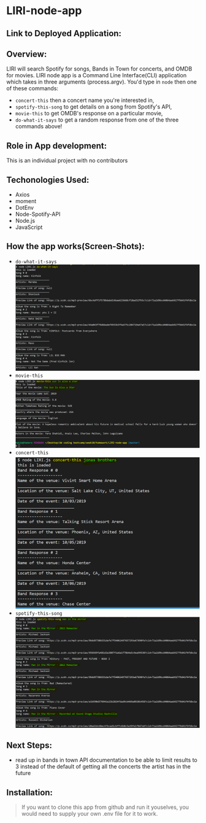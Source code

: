 # LIRI-node-app
## Link to Deployed Application: 
## Overview: 
LIRI will search Spotify for songs, Bands in Town for concerts, and OMDB for movies. LIRI node app is a Command Line Interface(CLI) application which takes in three arguments (process.argv). You'd type in `node` then one of these commands:
- `concert-this` then a concert name you're interested in, 
- `spotify-this-song` to get details on a song from Spotify's API,
- `movie-this` to get OMDB's response on a particular movie, 
- `do-what-it-says` to get a random response from one of the three commands above! 

## Role in App development:
This is an individual project with no contributors
## Techonologies Used:
- Axios
- moment
- DotEnv
- Node-Spotify-API
- Node.js
- JavaScript
## How the app works(Screen-Shots):
- `do-what-it-says` 
![do-what-it-says](/screen-Shots/do_what_it_says.png)
- `movie-this`
![movie-this](/screen-Shots/moive_this.png)
- `concert-this`
![concert-this](/screen-Shots/concert.png)
- `spotify-this-song`
![spotify-this-song](/screen-Shots/spotify_this_song.png)

## Next Steps:
- read up in bands in town API documentation to be able to limit results to 3 instead of the default of getting all the concerts the artist has in the future
## Installation: 
>If you want to clone this app from github and run it youselves, you would need to supply your own .env file for it to work.

